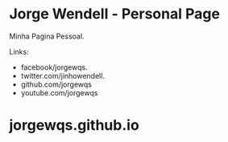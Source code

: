 Jorge Wendell - Personal Page
====================

Minha Pagina Pessoal.

Links:

+ facebook/jorgewqs.
+ twitter.com/jinhowendell.
+ github.com/jorgewqs
+ youtube.com/jorgewqs

# jorgewqs.github.io

